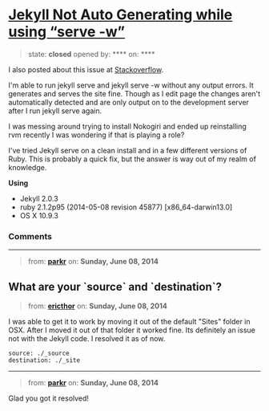 # [Jekyll Not Auto Generating while using “serve -w”](https://github.com/jekyll/jekyll-help/issues/69)

> state: **closed** opened by: **** on: ****

I also posted about this issue at [Stackoverflow](http://stackoverflow.com/questions/24101378/jekyll-not-auto-generating-while-using-serve-w).

I&#x27;m able to run jekyll serve and jekyll serve -w without any output errors. It generates and serves the site fine. Though as I edit page the changes aren&#x27;t automatically detected and are only output on to the development server after I run jekyll serve again.

I was messing around trying to install Nokogiri and ended up reinstalling rvm recently I was wondering if that is playing a role?

I&#x27;ve tried Jekyll serve on a clean install and in a few different versions of Ruby. This is probably a quick fix, but the answer is way out of my realm of knowledge.

**Using**
- Jekyll 2.0.3
- ruby 2.1.2p95 (2014-05-08 revision 45877) [x86_64-darwin13.0]
- OS X 10.9.3

### Comments

---
> from: [**parkr**](https://github.com/jekyll/jekyll-help/issues/69#issuecomment-45443094) on: **Sunday, June 08, 2014**

What are your &#x60;source&#x60; and &#x60;destination&#x60;?
---
> from: [**ericthor**](https://github.com/jekyll/jekyll-help/issues/69#issuecomment-45458328) on: **Sunday, June 08, 2014**

I was able to get it to work by moving it out of the default &quot;Sites&quot; folder in OSX. After I moved it out of that folder it worked fine. Its definitely an issue not with the Jekyll code. I resolved it as of now.

    source: ./_source
    destination: ./_site


---
> from: [**parkr**](https://github.com/jekyll/jekyll-help/issues/69#issuecomment-45458530) on: **Sunday, June 08, 2014**

Glad you got it resolved!
